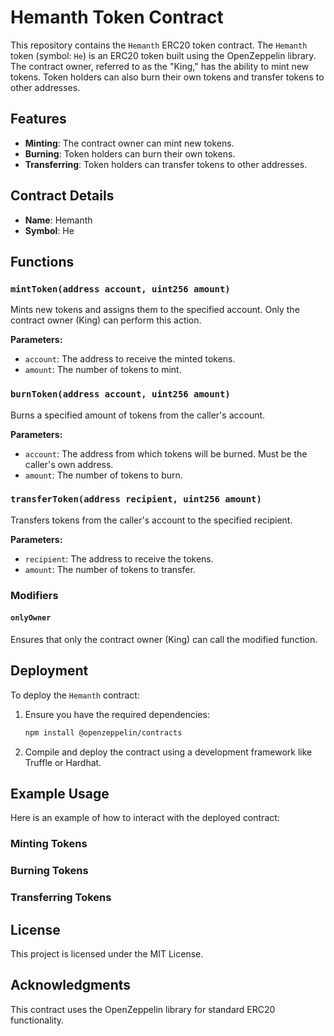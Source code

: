 


# Hemanth Token Contract

This repository contains the `Hemanth` ERC20 token contract. The `Hemanth` token (symbol: `He`) is an ERC20 token built using the OpenZeppelin library. The contract owner, referred to as the "King," has the ability to mint new tokens. Token holders can also burn their own tokens and transfer tokens to other addresses.

## Features

- **Minting**: The contract owner can mint new tokens.
- **Burning**: Token holders can burn their own tokens.
- **Transferring**: Token holders can transfer tokens to other addresses.

## Contract Details

- **Name**: Hemanth
- **Symbol**: He

## Functions

### `mintToken(address account, uint256 amount)`

Mints new tokens and assigns them to the specified account. Only the contract owner (King) can perform this action.

**Parameters:**
- `account`: The address to receive the minted tokens.
- `amount`: The number of tokens to mint.

### `burnToken(address account, uint256 amount)`

Burns a specified amount of tokens from the caller's account.

**Parameters:**
- `account`: The address from which tokens will be burned. Must be the caller's own address.
- `amount`: The number of tokens to burn.

### `transferToken(address recipient, uint256 amount)`

Transfers tokens from the caller's account to the specified recipient.

**Parameters:**
- `recipient`: The address to receive the tokens.
- `amount`: The number of tokens to transfer.

### Modifiers

#### `onlyOwner`

Ensures that only the contract owner (King) can call the modified function.

## Deployment

To deploy the `Hemanth` contract:

1. Ensure you have the required dependencies:
   ```sh
   npm install @openzeppelin/contracts
   ```

2. Compile and deploy the contract using a development framework like Truffle or Hardhat.

## Example Usage

Here is an example of how to interact with the deployed contract:

### Minting Tokens



### Burning Tokens



### Transferring Tokens



## License

This project is licensed under the MIT License.

## Acknowledgments

This contract uses the OpenZeppelin library for standard ERC20 functionality.



